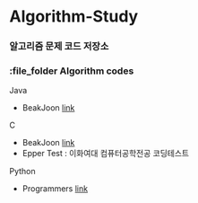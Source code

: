 # Algorithm-Study

### 알고리즘 문제 코드 저장소

### :file_folder Algorithm codes

Java
  - BeakJoon [link](https://www.acmicpc.net/)
  
C
   - BeakJoon [link](https://www.acmicpc.net/)
   - Epper Test : 이화여대 컴퓨터공학전공 코딩테스트

Python
   - Programmers [link](https://programmers.co.kr/learn/challenges)
